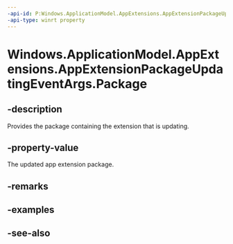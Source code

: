 ----api-id: P:Windows.ApplicationModel.AppExtensions.AppExtensionPackageUpdatingEventArgs.Package
-api-type: winrt property
---<!-- Property syntaxpublic Windows.ApplicationModel.Package Package { get; }--># Windows.ApplicationModel.AppExtensions.AppExtensionPackageUpdatingEventArgs.Package## -descriptionProvides the package containing the extension that is updating.## -property-valueThe updated app extension package.## -remarks## -examples## -see-also